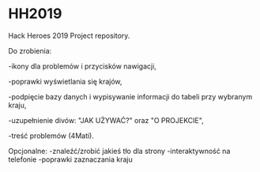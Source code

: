 # HH2019
Hack Heroes 2019 Project repository.

Do zrobienia:
  
  -ikony dla problemów i przycisków nawigacji,
  
  -poprawki wyświetlania się krajów,
  
  -podpięcie bazy danych i wypisywanie informacji do tabeli przy wybranym kraju,
  
  -uzupełnienie divów: "JAK UŻYWAĆ?" oraz "O PROJEKCIE",
  
  -treść problemów (4Mati).
  
Opcjonalne:
  -znaleźć/zrobić jakieś tło dla strony
  -interaktywność na telefonie
  -poprawki zaznaczania kraju
